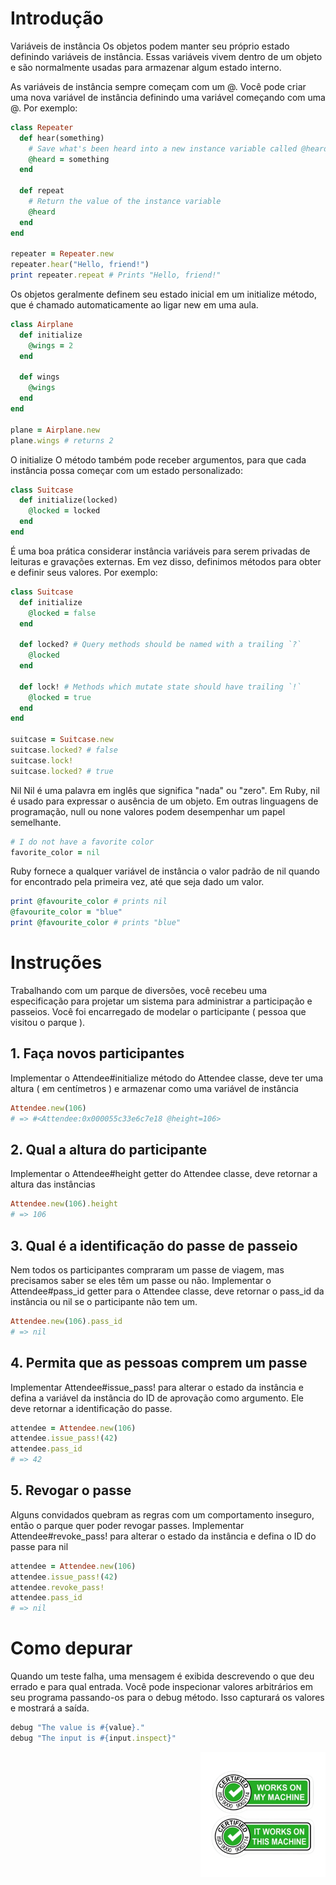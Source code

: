 # Introdução
Variáveis de instância
Os objetos podem manter seu próprio estado definindo variáveis de instância. Essas variáveis vivem dentro de um objeto e são normalmente usadas para armazenar algum estado interno.

As variáveis de instância sempre começam com um @. Você pode criar uma nova variável de instância definindo uma variável começando com uma @. Por exemplo:

``` ruby
class Repeater
  def hear(something)
    # Save what's been heard into a new instance variable called @heard
    @heard = something
  end

  def repeat
    # Return the value of the instance variable
    @heard
  end
end

repeater = Repeater.new
repeater.hear("Hello, friend!")
print repeater.repeat # Prints "Hello, friend!"
```

Os objetos geralmente definem seu estado inicial em um initialize método, que é chamado automaticamente ao ligar new em uma aula.

``` ruby
class Airplane
  def initialize
    @wings = 2
  end

  def wings
    @wings
  end
end

plane = Airplane.new
plane.wings # returns 2
```

O initialize O método também pode receber argumentos, para que cada instância possa começar com um estado personalizado:

``` ruby
class Suitcase
  def initialize(locked)
    @locked = locked
  end
end
```

É uma boa prática considerar instância variáveis para serem privadas de leituras e gravações externas. Em vez disso, definimos métodos para obter e definir seus valores. Por exemplo:

``` ruby
class Suitcase
  def initialize
    @locked = false
  end

  def locked? # Query methods should be named with a trailing `?`
    @locked
  end

  def lock! # Methods which mutate state should have trailing `!`
    @locked = true
  end
end

suitcase = Suitcase.new
suitcase.locked? # false
suitcase.lock!
suitcase.locked? # true
```

Nil
Nil é uma palavra em inglês que significa "nada" ou "zero". Em Ruby, nil é usado para expressar o ausência de um objeto. Em outras linguagens de programação, null ou none valores podem desempenhar um papel semelhante.

``` ruby
# I do not have a favorite color
favorite_color = nil
```

Ruby fornece a qualquer variável de instância o valor padrão de nil quando for encontrado pela primeira vez, até que seja dado um valor.

``` ruby
print @favourite_color # prints nil
@favourite_color = "blue"
print @favourite_color # prints "blue"
```

# Instruções
Trabalhando com um parque de diversões, você recebeu uma especificação para projetar um sistema para administrar a participação e passeios. Você foi encarregado de modelar o participante ( pessoa que visitou o parque ).

## 1. Faça novos participantes
Implementar o Attendee#initialize método do Attendee classe, deve ter uma altura ( em centímetros ) e armazenar como uma variável de instância

``` ruby
Attendee.new(106)
# => #<Attendee:0x000055c33e6c7e18 @height=106>
```
## 2. Qual a altura do participante
Implementar o Attendee#height getter do Attendee classe, deve retornar a altura das instâncias

``` ruby
Attendee.new(106).height
# => 106
```

## 3. Qual é a identificação do passe de passeio
Nem todos os participantes compraram um passe de viagem, mas precisamos saber se eles têm um passe ou não. Implementar o Attendee#pass_id getter para o Attendee classe, deve retornar o pass_id da instância ou nil se o participante não tem um.

``` ruby
Attendee.new(106).pass_id
# => nil
```

## 4. Permita que as pessoas comprem um passe
Implementar Attendee#issue_pass! para alterar o estado da instância e defina a variável da instância do ID de aprovação como argumento. Ele deve retornar a identificação do passe.

``` ruby
attendee = Attendee.new(106)
attendee.issue_pass!(42)
attendee.pass_id
# => 42
```

## 5. Revogar o passe
Alguns convidados quebram as regras com um comportamento inseguro, então o parque quer poder revogar passes. Implementar Attendee#revoke_pass! para alterar o estado da instância e defina o ID do passe para nil

``` ruby
attendee = Attendee.new(106)
attendee.issue_pass!(42)
attendee.revoke_pass!
attendee.pass_id
# => nil
```

# Como depurar
Quando um teste falha, uma mensagem é exibida descrevendo o que deu errado e para qual entrada. Você pode inspecionar valores arbitrários em seu programa passando-os para o debug método. Isso capturará os valores e mostrará a saída.

``` ruby
debug "The value is #{value}."
debug "The input is #{input.inspect}"
```

<div><img align="right" src="../assets/my_machine.png" alt="my_machine" width="200"></div>